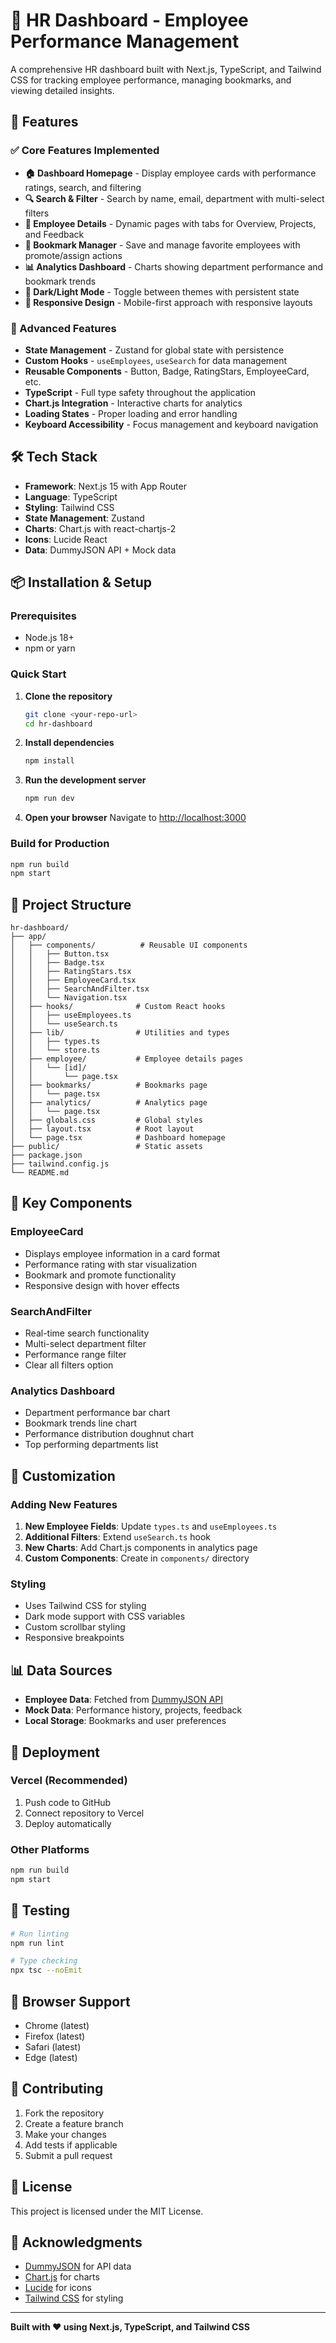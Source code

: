 # 💼 HR Dashboard - Employee Performance Management

A comprehensive HR dashboard built with Next.js, TypeScript, and Tailwind CSS for tracking employee performance, managing bookmarks, and viewing detailed insights.

## 🚀 Features

### ✅ Core Features Implemented

- **🏠 Dashboard Homepage** - Display employee cards with performance ratings, search, and filtering
- **🔍 Search & Filter** - Search by name, email, department with multi-select filters
- **👤 Employee Details** - Dynamic pages with tabs for Overview, Projects, and Feedback
- **📌 Bookmark Manager** - Save and manage favorite employees with promote/assign actions
- **📊 Analytics Dashboard** - Charts showing department performance and bookmark trends
- **🌙 Dark/Light Mode** - Toggle between themes with persistent state
- **📱 Responsive Design** - Mobile-first approach with responsive layouts

### 🎯 Advanced Features

- **State Management** - Zustand for global state with persistence
- **Custom Hooks** - `useEmployees`, `useSearch` for data management
- **Reusable Components** - Button, Badge, RatingStars, EmployeeCard, etc.
- **TypeScript** - Full type safety throughout the application
- **Chart.js Integration** - Interactive charts for analytics
- **Loading States** - Proper loading and error handling
- **Keyboard Accessibility** - Focus management and keyboard navigation

## 🛠️ Tech Stack

- **Framework**: Next.js 15 with App Router
- **Language**: TypeScript
- **Styling**: Tailwind CSS
- **State Management**: Zustand
- **Charts**: Chart.js with react-chartjs-2
- **Icons**: Lucide React
- **Data**: DummyJSON API + Mock data

## 📦 Installation & Setup

### Prerequisites

- Node.js 18+ 
- npm or yarn

### Quick Start

1. **Clone the repository**
   ```bash
   git clone <your-repo-url>
   cd hr-dashboard
   ```

2. **Install dependencies**
   ```bash
   npm install
   ```

3. **Run the development server**
   ```bash
   npm run dev
   ```

4. **Open your browser**
   Navigate to [http://localhost:3000](http://localhost:3000)

### Build for Production

```bash
npm run build
npm start
```

## 📁 Project Structure

```
hr-dashboard/
├── app/
│   ├── components/          # Reusable UI components
│   │   ├── Button.tsx
│   │   ├── Badge.tsx
│   │   ├── RatingStars.tsx
│   │   ├── EmployeeCard.tsx
│   │   ├── SearchAndFilter.tsx
│   │   └── Navigation.tsx
│   ├── hooks/              # Custom React hooks
│   │   ├── useEmployees.ts
│   │   └── useSearch.ts
│   ├── lib/                # Utilities and types
│   │   ├── types.ts
│   │   └── store.ts
│   ├── employee/           # Employee details pages
│   │   └── [id]/
│   │       └── page.tsx
│   ├── bookmarks/          # Bookmarks page
│   │   └── page.tsx
│   ├── analytics/          # Analytics page
│   │   └── page.tsx
│   ├── globals.css         # Global styles
│   ├── layout.tsx          # Root layout
│   └── page.tsx            # Dashboard homepage
├── public/                 # Static assets
├── package.json
├── tailwind.config.js
└── README.md
```

## 🎨 Key Components

### EmployeeCard
- Displays employee information in a card format
- Performance rating with star visualization
- Bookmark and promote functionality
- Responsive design with hover effects

### SearchAndFilter
- Real-time search functionality
- Multi-select department filter
- Performance range filter
- Clear all filters option

### Analytics Dashboard
- Department performance bar chart
- Bookmark trends line chart
- Performance distribution doughnut chart
- Top performing departments list

## 🔧 Customization

### Adding New Features

1. **New Employee Fields**: Update `types.ts` and `useEmployees.ts`
2. **Additional Filters**: Extend `useSearch.ts` hook
3. **New Charts**: Add Chart.js components in analytics page
4. **Custom Components**: Create in `components/` directory

### Styling

- Uses Tailwind CSS for styling
- Dark mode support with CSS variables
- Custom scrollbar styling
- Responsive breakpoints

## 📊 Data Sources

- **Employee Data**: Fetched from [DummyJSON API](https://dummyjson.com/users)
- **Mock Data**: Performance history, projects, feedback
- **Local Storage**: Bookmarks and user preferences

## 🚀 Deployment

### Vercel (Recommended)

1. Push code to GitHub
2. Connect repository to Vercel
3. Deploy automatically

### Other Platforms

```bash
npm run build
npm start
```

## 🧪 Testing

```bash
# Run linting
npm run lint

# Type checking
npx tsc --noEmit
```

## 📱 Browser Support

- Chrome (latest)
- Firefox (latest)
- Safari (latest)
- Edge (latest)

## 🤝 Contributing

1. Fork the repository
2. Create a feature branch
3. Make your changes
4. Add tests if applicable
5. Submit a pull request

## 📄 License

This project is licensed under the MIT License.

## 🙏 Acknowledgments

- [DummyJSON](https://dummyjson.com/) for API data
- [Chart.js](https://www.chartjs.org/) for charts
- [Lucide](https://lucide.dev/) for icons
- [Tailwind CSS](https://tailwindcss.com/) for styling

---

**Built with ❤️ using Next.js, TypeScript, and Tailwind CSS**
